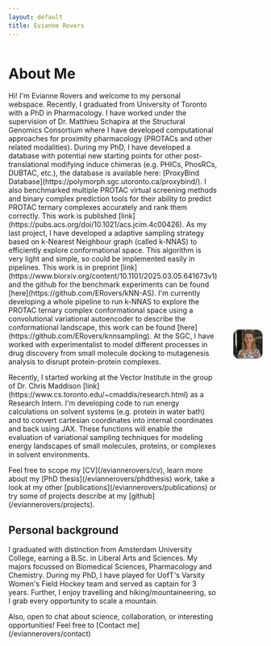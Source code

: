 ```yaml
---
layout: default
title: Evianne Rovers
---
```

<div style="display: flex; align-items: center; gap: 2rem;">

  <div style="flex: 3;">
    <h1>About Me</h1>
    <p>
Hi! I'm Evianne Rovers and welcome to my personal webspace. Recently, I graduated from University of Toronto with a PhD in Pharmacology. I have worked under the supervision of Dr. Matthieu Schapira at the Structural Genomics Consortium where I have developed computational approaches for proximity pharmacology (PROTACs and other related modalities). During my PhD, I have developed a database with potential new starting points for other post-translational modifying induce chimeras (e.g. PHICs, PhosRCs, DUBTAC, etc.), the database is available here: [ProxyBind Database](https://polymorph.sgc.utoronto.ca/proxybind/). I also benchmarked multiple PROTAC virtual screening methods and binary complex prediction tools for their ability to predict PROTAC ternary complexes accurately and rank them correctly. This work is published [link](https://pubs.acs.org/doi/10.1021/acs.jcim.4c00426). As my last project, I have developed a adaptive sampling strategy based on k-Nearest Neighbour graph (called k-NNAS) to efficiently explore conformational space. This algorithm is very light and simple, so could be implemented easily in pipelines. This work is in preprint [link](https://www.biorxiv.org/content/10.1101/2025.03.05.641673v1) and the github for the benchmark experiments can be found [here](https://github.com/ERovers/kNN-AS). I'm currently developing a whole pipeline to run k-NNAS to explore the PROTAC ternary complex conformational space using a convolutional variational autoencoder to describe the conformational landscape, this work can be found [here](https://github.com/ERovers/knnsampling). At the SGC, I have worked with experimentalist to model different processes in drug discovery from small molecule docking to mutagenesis analysis to disrupt protein-protein complexes.
    </p>
    <p>
Recently, I started working at the Vector Institute in the group of Dr. Chris Maddison [link](https://www.cs.toronto.edu/~cmaddis/research.html) as a Research Intern. I'm developing code to run energy calculations on solvent systems (e.g. protein in water bath) and to convert cartesian coordinates into internal coordinates and back using JAX. These functions will enable the evaluation of variational sampling techniques for modeling energy landscapes of small molecules, proteins, or complexes in solvent environments.
    </p>
    <p>
Feel free to scope my [CV](/eviannerovers/cv), learn more about my [PhD thesis](/eviannerovers/phdthesis) work, take a look at my other [publications](/eviannerovers/publications) or try some of projects describe at my [github](/eviannerovers/projects).
    </p>
    <p>
    <h2>Personal background</h2>
    <p>
I graduated with distinction from Amsterdam University College, earning a B.Sc. in Liberal Arts and Sciences. My majors focussed on Biomedical Sciences, Pharmacology and Chemistry. During my PhD, I have played for UofT's Varsity Women's Field Hockey team and served as captain for 3 years. Further, I enjoy travelling and hiking/mountaineering, so I grab every opportunity to scale a mountain. 
    </p>
    <p>
Also, open to chat about science, collaboration, or interesting opportunities!
Feel free to [Contact me](/eviannerovers/contact)
    </p>
  </div>
  <div style="flex: 2;">
    <img src="profile.jpg" alt="" style="max-width: 100%; border-radius: 12px;">
  </div>
</div>

